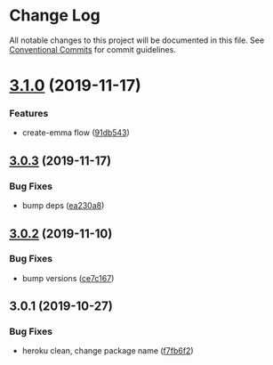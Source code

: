 # Change Log

All notable changes to this project will be documented in this file.
See [Conventional Commits](https://conventionalcommits.org) for commit guidelines.

# [3.1.0](https://github.com/maticzav/emma-cli/compare/emma-cli@3.0.3...emma-cli@3.1.0) (2019-11-17)


### Features

* create-emma flow ([91db543](https://github.com/maticzav/emma-cli/commit/91db543b78b6a1b9633734f01482a9362493d560))





## [3.0.3](https://github.com/maticzav/emma-cli/compare/emma-cli@3.0.2...emma-cli@3.0.3) (2019-11-17)


### Bug Fixes

* bump deps ([ea230a8](https://github.com/maticzav/emma-cli/commit/ea230a8b143694c2a02e7c913a08ca1b5d18e1a7))





## [3.0.2](https://github.com/maticzav/emma-cli/compare/emma-cli@3.0.1...emma-cli@3.0.2) (2019-11-10)


### Bug Fixes

* bump versions ([ce7c167](https://github.com/maticzav/emma-cli/commit/ce7c167e67af76fa4b558f2bd91fcf16633be1cf))





## 3.0.1 (2019-10-27)


### Bug Fixes

* heroku clean, change package name ([f7fb6f2](https://github.com/maticzav/emma-cli/commit/f7fb6f2a7d47a3a68a42ed3f7cef8caa969551bf))
